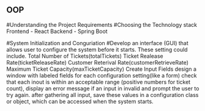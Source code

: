## OOP

#Understanding the Project Requirements
    #Choosing the Technology stack
       Frontend - React
       Backend - Spring Boot

#System Initialization and Conguriation
    #Develop an interface (GUI) that allows user to configure the system before it starts.
        These setting could include.
            Total Number of Tickets(totalTickets)
            Ticket Realease Rate(ticketReleaseRate)
            Customer Reterival Rate(customerRetrieveRate)
            Maximum Ticket Capacity(maxTicketCapacity)
        Create Input Fields
            design a window with labeled fields for each configuration setting(like a form)
            check that each inout is within an acceptable range (positive numbers for ticket count), display an error message if an input in invalid and prompt the user to try again.
            after gathering all input, save these values in a configuration class or object, which can be accessed when the system starts.

